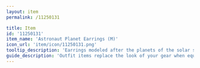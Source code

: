 ```yaml
---
layout: item
permalink: /11250131

title: Item
id: '11250131'
item_name: 'Astronaut Planet Earrings (M)'
icon_url: 'item/icon/11250131.png'
tooltip_description: 'Earrings modeled after the planets of the solar system.'
guide_description: 'Outfit items replace the look of your gear when equipped.'
---
```


